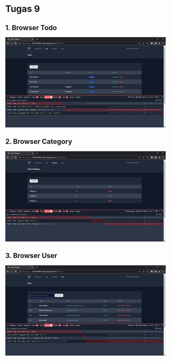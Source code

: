 # Tugas 9

## 1. Browser Todo
![Alt text](screenshot/tugas9/BrowserTodo.png)

## 2. Browser Category
![Alt text](screenshot/tugas9/BrowserCategory.png)

## 3. Browser User
![Alt text](screenshot/tugas9/BrowserUser.png)
